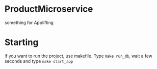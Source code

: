 # ProductMicroservice
something for Applifting

# Starting
If you want to run the project, use makefile. Type `make run_db`, wait a few seconds and type `make start_app`
